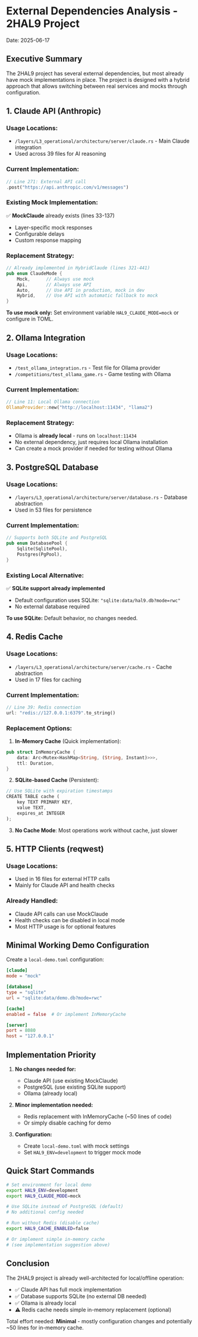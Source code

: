 # External Dependencies Analysis - 2HAL9 Project
Date: 2025-06-17

## Executive Summary

The 2HAL9 project has several external dependencies, but most already have mock implementations in place. The project is designed with a hybrid approach that allows switching between real services and mocks through configuration.

## 1. Claude API (Anthropic)

### Usage Locations:
- `/layers/L3_operational/architecture/server/claude.rs` - Main Claude integration
- Used across 39 files for AI reasoning

### Current Implementation:
```rust
// Line 271: External API call
.post("https://api.anthropic.com/v1/messages")
```

### Existing Mock Implementation:
✅ **MockClaude** already exists (lines 33-137)
- Layer-specific mock responses
- Configurable delays
- Custom response mapping

### Replacement Strategy:
```rust
// Already implemented in HybridClaude (lines 321-441)
pub enum ClaudeMode {
    Mock,      // Always use mock
    Api,       // Always use API
    Auto,      // Use API in production, mock in dev
    Hybrid,    // Use API with automatic fallback to mock
}
```

**To use mock only:** Set environment variable `HAL9_CLAUDE_MODE=mock` or configure in TOML.

## 2. Ollama Integration

### Usage Locations:
- `/test_ollama_integration.rs` - Test file for Ollama provider
- `/competitions/test_ollama_game.rs` - Game testing with Ollama

### Current Implementation:
```rust
// Line 11: Local Ollama connection
OllamaProvider::new("http://localhost:11434", "llama2")
```

### Replacement Strategy:
- Ollama is **already local** - runs on `localhost:11434`
- No external dependency, just requires local Ollama installation
- Can create a mock provider if needed for testing without Ollama

## 3. PostgreSQL Database

### Usage Locations:
- `/layers/L3_operational/architecture/server/database.rs` - Database abstraction
- Used in 53 files for persistence

### Current Implementation:
```rust
// Supports both SQLite and PostgreSQL
pub enum DatabasePool {
    Sqlite(SqlitePool),
    Postgres(PgPool),
}
```

### Existing Local Alternative:
✅ **SQLite support already implemented**
- Default configuration uses SQLite: `"sqlite:data/hal9.db?mode=rwc"`
- No external database required

**To use SQLite:** Default behavior, no changes needed.

## 4. Redis Cache

### Usage Locations:
- `/layers/L3_operational/architecture/server/cache.rs` - Cache abstraction
- Used in 17 files for caching

### Current Implementation:
```rust
// Line 39: Redis connection
url: "redis://127.0.0.1:6379".to_string()
```

### Replacement Options:

1. **In-Memory Cache** (Quick implementation):
```rust
pub struct InMemoryCache {
    data: Arc<Mutex<HashMap<String, (String, Instant)>>>,
    ttl: Duration,
}
```

2. **SQLite-based Cache** (Persistent):
```rust
// Use SQLite with expiration timestamps
CREATE TABLE cache (
    key TEXT PRIMARY KEY,
    value TEXT,
    expires_at INTEGER
);
```

3. **No Cache Mode**: Most operations work without cache, just slower

## 5. HTTP Clients (reqwest)

### Usage Locations:
- Used in 16 files for external HTTP calls
- Mainly for Claude API and health checks

### Already Handled:
- Claude API calls can use MockClaude
- Health checks can be disabled in local mode
- Most HTTP usage is for optional features

## Minimal Working Demo Configuration

Create a `local-demo.toml` configuration:

```toml
[claude]
mode = "mock"

[database]
type = "sqlite"
url = "sqlite:data/demo.db?mode=rwc"

[cache]
enabled = false  # Or implement InMemoryCache

[server]
port = 8080
host = "127.0.0.1"
```

## Implementation Priority

1. **No changes needed for:**
   - Claude API (use existing MockClaude)
   - PostgreSQL (use existing SQLite support)
   - Ollama (already local)

2. **Minor implementation needed:**
   - Redis replacement with InMemoryCache (~50 lines of code)
   - Or simply disable caching for demo

3. **Configuration:**
   - Create `local-demo.toml` with mock settings
   - Set `HAL9_ENV=development` to trigger mock mode

## Quick Start Commands

```bash
# Set environment for local demo
export HAL9_ENV=development
export HAL9_CLAUDE_MODE=mock

# Use SQLite instead of PostgreSQL (default)
# No additional config needed

# Run without Redis (disable cache)
export HAL9_CACHE_ENABLED=false

# Or implement simple in-memory cache
# (see implementation suggestion above)
```

## Conclusion

The 2HAL9 project is already well-architected for local/offline operation:
- ✅ Claude API has full mock implementation
- ✅ Database supports SQLite (no external DB needed)
- ✅ Ollama is already local
- ⚠️ Redis cache needs simple in-memory replacement (optional)

Total effort needed: **Minimal** - mostly configuration changes and potentially ~50 lines for in-memory cache.